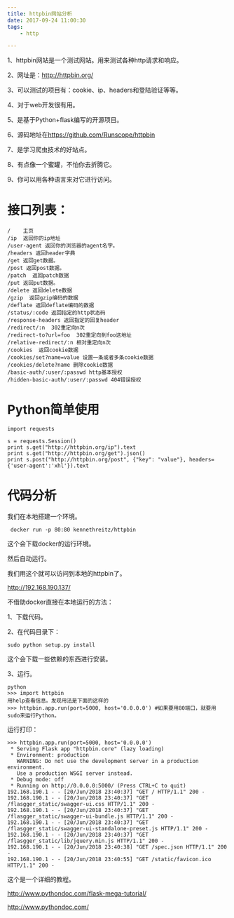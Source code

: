 ```yaml
---
title: httpbin网站分析
date: 2017-09-24 11:00:30
tags:
	- http

---
```




1、httpbin网站是一个测试网站。用来测试各种http请求和响应。

2、网址是：http://httpbin.org/

3、可以测试的项目有：cookie、ip、headers和登陆验证等等。

4、对于web开发很有用。

5、是基于Python+flask编写的开源项目。

6、源码地址在<https://github.com/Runscope/httpbin>

7、是学习爬虫技术的好站点。

8、有点像一个蜜罐，不怕你去折腾它。

9、你可以用各种语言来对它进行访问。



# 接口列表：

```
/    主页
/ip  返回你的ip地址
/user-agent 返回你的浏览器的agent名字。
/headers 返回header字典
/get 返回get数据。
/post 返回post数据。
/patch  返回patch数据
/put 返回put数据。
/delete 返回delete数据
/gzip  返回gzip编码的数据
/deflate 返回deflate编码的数据
/status/:code 返回指定的http状态码
/response-headers 返回指定的回复header
/redirect/:n  302重定向n次
/redirect-to?url=foo  302重定向到foo这地址
/relative-redirect/:n 相对重定向n次
/cookies  返回cookie数据
/cookies/set?name=value 设置一条或者多条cookie数据
/cookies/delete?name 删除cookie数据
/basic-auth/:user/:passwd http基本授权
/hidden-basic-auth/:user/:passwd 404错误授权

```



# Python简单使用

```
import requests

s = requests.Session()
print s.get("http://httpbin.org/ip").text
print s.get("http://httpbin.org/get").json()
print s.post("http://httpbin.org/post", {"key": "value"}, headers={'user-agent':'xhl'}).text
```



# 代码分析

我们在本地搭建一个环境。

```
 docker run -p 80:80 kennethreitz/httpbin
```

这个会下载docker的运行环境。

然后自动运行。

我们用这个就可以访问到本地的httpbin了。

http://192.168.190.137/



不借助docker直接在本地运行的方法：

1、下载代码。

2、在代码目录下：

```
sudo python setup.py install
```

这个会下载一些依赖的东西进行安装。

3、运行。

```
python
>>> import httpbin
用help查看信息。发现用法是下面的这样的
>>> httpbin.app.run(port=5000, host='0.0.0.0') #如果要用80端口，就要用sudo来运行Python。
```

运行打印：

```
>>> httpbin.app.run(port=5000, host='0.0.0.0')  
 * Serving Flask app "httpbin.core" (lazy loading)
 * Environment: production
   WARNING: Do not use the development server in a production environment.
   Use a production WSGI server instead.
 * Debug mode: off
 * Running on http://0.0.0.0:5000/ (Press CTRL+C to quit)
192.168.190.1 - - [20/Jun/2018 23:40:37] "GET / HTTP/1.1" 200 -
192.168.190.1 - - [20/Jun/2018 23:40:37] "GET /flasgger_static/swagger-ui.css HTTP/1.1" 200 -
192.168.190.1 - - [20/Jun/2018 23:40:37] "GET /flasgger_static/swagger-ui-bundle.js HTTP/1.1" 200 -
192.168.190.1 - - [20/Jun/2018 23:40:37] "GET /flasgger_static/swagger-ui-standalone-preset.js HTTP/1.1" 200 -
192.168.190.1 - - [20/Jun/2018 23:40:37] "GET /flasgger_static/lib/jquery.min.js HTTP/1.1" 200 -
192.168.190.1 - - [20/Jun/2018 23:40:38] "GET /spec.json HTTP/1.1" 200 -
192.168.190.1 - - [20/Jun/2018 23:40:55] "GET /static/favicon.ico HTTP/1.1" 200 -
```



这个是一个详细的教程。

http://www.pythondoc.com/flask-mega-tutorial/



http://www.pythondoc.com/




